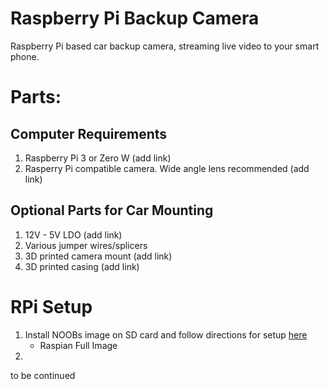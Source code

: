 # Raspberry Pi Backup Camera
Raspberry Pi based car backup camera, streaming live video to your smart phone.

# Parts:
## Computer Requirements
1. Raspberry Pi 3 or Zero W (add link)
2. Rasperry Pi compatible camera. Wide angle lens recommended (add link)

## Optional Parts for Car Mounting
1. 12V - 5V LDO (add link)
2. Various jumper wires/splicers 
3. 3D printed camera mount (add link)
4. 3D printed casing (add link)

# RPi Setup
1. Install NOOBs image on SD card and follow directions for setup [here](https://projects.raspberrypi.org/en/projects/raspberry-pi-setting-up/3)
    * Raspian Full Image
2. 

to be continued
